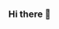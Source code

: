 ### Hi there 👋

<!--
**ericmreed/ericmreed** is a ✨ _special_ ✨ repository because its `README.md` (this file) appears on your GitHub profile.

Summary: Managed Services, Enterprise (Fortune 500), SaaS, DevOps, Transformation, Leadership, Management


Help with Markdown: https://github.com/adam-p/markdown-here/wiki/Markdown-Cheatsheet

Here are some ideas to get you started:

- 🔭 I’m currently working on ...
- 🌱 I’m currently learning ...
- 👯 I’m looking to collaborate on ...
- 🤔 I’m looking for help with ...
- 💬 Ask me about ... Adobe Experience Manager
- ⚡ Fun fact: I'm a twin!
-->

<!-- ## Connect with me: (these should be SVG with width of 25px, preferrably a b/w)

twitter, email, linkedin, Youtube, Instagram, website, Gitlab
-->

<!-- ## Tools and Languages (find Color placard images (SVG 25px) for each of these):
	
	Python3
	Git
	Gitlab
	Atlassian JIRA
	Adobe Experience Manager
	Java 
	Docker
	Kubernetes
	Ansible
	Jenkins
	Redhat Linux
	Mac OS X
	AWS
	Azure
	HTML5
	CSS3
-->

<!-- Website links

[Youtube]: https://www.youtube.com/channel/UCPrT15YAHaFNMKgX0Ah79iA "Eric's Youtube Channel"

-->

